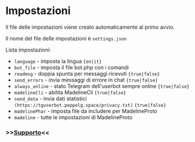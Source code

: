 # Impostazioni

Il file delle impostazioni viene creato automaticamente al primo avvio.

Il nome del file delle impostazioni è `settings.json`

Lista impostazioni:
- `language` - imposta la lingua `{en|it}`
- `bot_file` - imposta il file bot.php con i comandi
- `readmsg` - doppia spunta per messaggi ricevuti `{true|false}`
- `send_errors` - invia messaggi di errore in chat `{true|false}`
- `always_online` - stato Telegram dell'userbot sempre online `{true|false}`
- `madelineCli` - abilita MadelineCli `{true|false}`
- `send_data` - invia dati statistici `(https://tguserbot.peppelg.space/privacy.txt)` `{true|false}`
- `madelinePhar` - imposta file da includere per MadelineProto
- `madeline` - tutte le impostazioni di MadelineProto

### >>[Supporto](https://github.com/peppelg/TGUserbot/tree/master/docs/it/Help.md)<<
